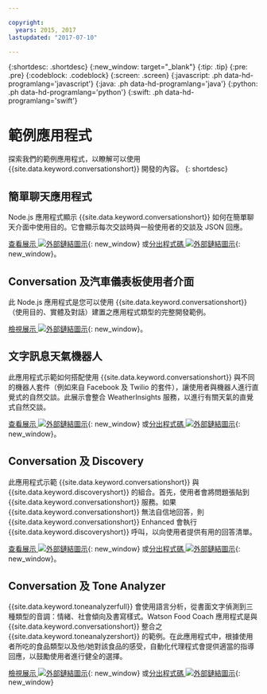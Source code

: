 ```yaml
---

copyright:
  years: 2015, 2017
lastupdated: "2017-07-10"

---
```


{:shortdesc: .shortdesc}
{:new_window: target="_blank"}
{:tip: .tip}
{:pre: .pre}
{:codeblock: .codeblock}
{:screen: .screen}
{:javascript: .ph data-hd-programlang='javascript'}
{:java: .ph data-hd-programlang='java'}
{:python: .ph data-hd-programlang='python'}
{:swift: .ph data-hd-programlang='swift'}

# 範例應用程式

探索我們的範例應用程式，以瞭解可以使用 {{site.data.keyword.conversationshort}} 開發的內容。
{: shortdesc}

## 簡單聊天應用程式

Node.js 應用程式顯示 {{site.data.keyword.conversationshort}} 如何在簡單聊天介面中使用目的。它會顯示每次交談時與一般使用者的交談及 JSON 回應。

[查看展示 ![外部鏈結圖示](../../icons/launch-glyph.svg "外部鏈結圖示")](http://conversation-simple.ng.bluemix.net/){: new_window} 或[分出程式碼 ![外部鏈結圖示](../../icons/launch-glyph.svg "外部鏈結圖示")](https://github.com/watson-developer-cloud/conversation-simple){: new_window}。

## Conversation 及汽車儀表板使用者介面

此 Node.js 應用程式是您可以使用 {{site.data.keyword.conversationshort}}（使用目的、實體及對話）建置之應用程式類型的完整開發範例。

[檢視展示 ![外部鏈結圖示](../../icons/launch-glyph.svg "外部鏈結圖示")](https://conversation-demo.ng.bluemix.net/){: new_window}。

## 文字訊息天氣機器人

此應用程式示範如何搭配使用 {{site.data.keyword.conversationshort}} 與不同的機器人套件（例如來自 Facebook 及 Twilio 的套件），讓使用者與機器人進行直覺式的自然交談。此展示會整合 WeatherInsights 服務，以進行有關天氣的直覺式自然交談。

 [查看展示 ![外部鏈結圖示](../../icons/launch-glyph.svg "外部鏈結圖示")](https://text-bot.mybluemix.net/  ){: new_window} 或[分出程式碼 ![外部鏈結圖示](../../icons/launch-glyph.svg "外部鏈結圖示")](https://github.com/watson-developer-cloud/text-bot){: new_window}。

## Conversation 及 Discovery

此應用程式示範 {{site.data.keyword.conversationshort}} 與 {{site.data.keyword.discoveryshort}} 的組合。首先，使用者會將問題張貼到 {{site.data.keyword.conversationshort}} 服務。如果 {{site.data.keyword.conversationshort}} 無法自信地回答，則 {{site.data.keyword.conversationshort}} Enhanced 會執行 {{site.data.keyword.discoveryshort}} 呼叫，以向使用者提供有用的回答清單。

[查看展示 ![外部鏈結圖示](../../icons/launch-glyph.svg "外部鏈結圖示")](https://conversation-with-discovery-within-ui.mybluemix.net/){: new_window} 或[分出程式碼 ![外部鏈結圖示](../../icons/launch-glyph.svg "外部鏈結圖示")](https://github.com/watson-developer-cloud/conversation-enhanced){: new_window}。

## Conversation 及 Tone Analyzer

{{site.data.keyword.toneanalyzerfull}} 會使用語言分析，從書面文字偵測到三種類型的音調：情緒、社會傾向及書寫樣式。Watson Food Coach 應用程式是與 {{site.data.keyword.conversationshort}} 整合之 {{site.data.keyword.toneanalyzershort}} 的範例。在此應用程式中，根據使用者所吃的食品類型以及他/她對該食品的感受，自動化代理程式會提供適當的指導回應，以鼓勵使用者進行健全的選擇。

[檢視展示 ![外部鏈結圖示](../../icons/launch-glyph.svg "外部鏈結圖示")](https://food-coach.mybluemix.net/){: new_window} 或[分出程式碼 ![外部鏈結圖示](../../icons/launch-glyph.svg "外部鏈結圖示")](https://github.com/watson-developer-cloud/food-coach){: new_window}

